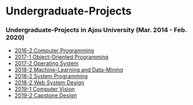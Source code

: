 Undergraduate-Projects
=============  
### Undergraduate-Projects in Ajou University (Mar. 2014 - Feb. 2020)
  - [2016-2 Computer Programming](https://github.com/wooilahn/Undergraduate-Projects/tree/master/2016-2_ComputerProgramming)
  - [2017-1 Object-Oriented Programming](https://github.com/wooilahn/Undergraduate-Projects/tree/master/2017-1_ObjectOrientedProgramming)
  - [2017-2 Operating System](https://github.com/wooilahn/Undergraduate-Projects/tree/master/2017-2_OperatingSystem)
  - [2018-2 Machine-Learning and Data-Mining](https://github.com/wooilahn/Undergraduate-Projects/tree/master/2018-2_MLandDatamining)
  - [2018-2 System Programming](https://github.com/wooilahn/Undergraduate-Projects/tree/master/2018-2_SystemProgramming)
  - [2018-2 Web System Design](https://github.com/wooilahn/Undergraduate-Projects/tree/master/2018-2_WebSystemDesign)
  - [2019-1 Computer Vision](https://github.com/wooilahn/Undergraduate-Projects/tree/master/2019-1_ComputerVision)
  - [2019-2 Capstone Design](https://github.com/wooilahn/Undergraduate-Projects/tree/master/2019-2_CapstoneDesign)

